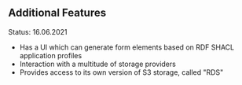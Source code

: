 ## Additional Features

Status: 16.06.2021

- Has a UI which can generate form elements based on RDF SHACL application profiles
- Interaction with a multitude of storage providers
- Provides access to its own version of S3 storage, called "RDS"
